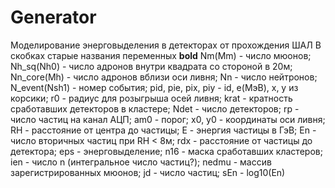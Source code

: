 # Generator
Моделирование энерговыделения в детекторах от прохождения ШАЛ
В скобках старые названия переменных
**bold** Nm(Mm) - число мюонов;
Nh_sq(Nh0) - число адронов внутри квадрата со стороной в 20м;
Nn_core(Mh) - число адронов вблизи оси ливня;
Nn - число нейтронов;
N_event(Nsh1) - номер события;
pid, pie, pix, piy - id, e(МэВ), x, y из корсики;
r0 - радиус для розыгрыша осей ливня;
krat - кратность сработавших детекторов в кластере;
Ndet - число детекторов;
rp - число частиц на канал АЦП;
am0 - порог;
x0, y0 - координаты оси ливня;
RH - расстояние от центра до частицы;
E - энергия частицы в ГэВ;
En - число вторичных частиц при RH < 8м;
rdx - расстояние от частицы до детектора;
eps - энерговыделение;
n16 - маска сработавших кластеров;
ien - число n (интегральное число частиц?);
nedmu - массив зарегистрированных мюонов;
jd - число частиц;
sEn - log10(En)

